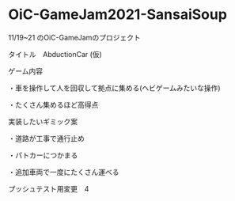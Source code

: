 # OiC-GameJam2021-SansaiSoup
11/19~21 のOiC-GameJamのプロジェクト

タイトル　AbductionCar (仮) 

ゲーム内容

・車を操作して人を回収して拠点に集める(ヘビゲームみたいな操作) 

・たくさん集めるほど高得点 

実装したいギミック案 

・道路が工事で通行止め 

・パトカーにつかまる 

・追加車両で一度にたくさん運べる 

プッシュテスト用変更　4